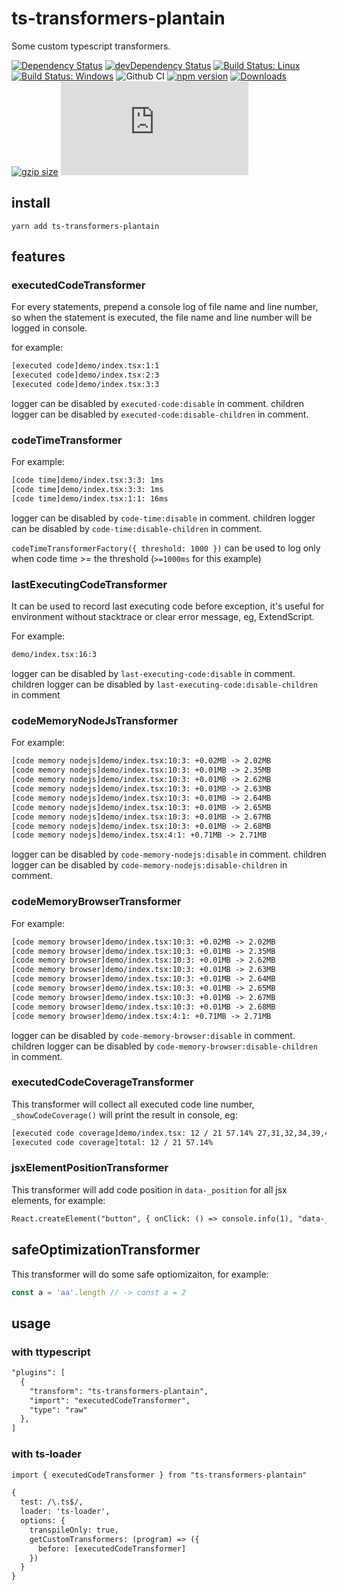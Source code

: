 # ts-transformers-plantain

Some custom typescript transformers.

[![Dependency Status](https://david-dm.org/plantain-00/ts-transformers-plantain.svg)](https://david-dm.org/plantain-00/ts-transformers-plantain)
[![devDependency Status](https://david-dm.org/plantain-00/ts-transformers-plantain/dev-status.svg)](https://david-dm.org/plantain-00/ts-transformers-plantain#info=devDependencies)
[![Build Status: Linux](https://travis-ci.org/plantain-00/ts-transformers-plantain.svg?branch=master)](https://travis-ci.org/plantain-00/ts-transformers-plantain)
[![Build Status: Windows](https://ci.appveyor.com/api/projects/status/github/plantain-00/ts-transformers-plantain?branch=master&svg=true)](https://ci.appveyor.com/project/plantain-00/ts-transformers-plantain/branch/master)
![Github CI](https://github.com/plantain-00/ts-transformers-plantain/workflows/Github%20CI/badge.svg)
[![npm version](https://badge.fury.io/js/ts-transformers-plantain.svg)](https://badge.fury.io/js/ts-transformers-plantain)
[![Downloads](https://img.shields.io/npm/dm/ts-transformers-plantain.svg)](https://www.npmjs.com/package/ts-transformers-plantain)
[![gzip size](https://img.badgesize.io/https://unpkg.com/ts-transformers-plantain?compression=gzip)](https://unpkg.com/ts-transformers-plantain)
[![type-coverage](https://img.shields.io/badge/dynamic/json.svg?label=type-coverage&prefix=%E2%89%A5&suffix=%&query=$.typeCoverage.atLeast&uri=https%3A%2F%2Fraw.githubusercontent.com%2Fplantain-00%2Fts-transformers-plantain%2Fmaster%2Fpackage.json)](https://github.com/plantain-00/ts-transformers-plantain)

## install

`yarn add ts-transformers-plantain`

## features

### executedCodeTransformer

For every statements, prepend a console log of file name and line number, so when the statement is executed, the file name and line number will be logged in console.

for example:

```txt
[executed code]demo/index.tsx:1:1
[executed code]demo/index.tsx:2:3
[executed code]demo/index.tsx:3:3
```

logger can be disabled by `executed-code:disable` in comment.
children logger can be disabled by `executed-code:disable-children` in comment.

### codeTimeTransformer

For example:

```txt
[code time]demo/index.tsx:3:3: 1ms
[code time]demo/index.tsx:3:3: 1ms
[code time]demo/index.tsx:1:1: 16ms
```

logger can be disabled by `code-time:disable` in comment.
children logger can be disabled by `code-time:disable-children` in comment.

`codeTimeTransformerFactory({ threshold: 1000 })` can be used to log only when code time >= the threshold (`>=1000ms` for this example)

### lastExecutingCodeTransformer

It can be used to record last executing code before exception, it's useful for environment without stacktrace or clear error message, eg, ExtendScript.

For example:

```txt
demo/index.tsx:16:3
```

logger can be disabled by `last-executing-code:disable` in comment.
children logger can be disabled by `last-executing-code:disable-children` in comment

### codeMemoryNodeJsTransformer

For example:

```txt
[code memory nodejs]demo/index.tsx:10:3: +0.02MB -> 2.02MB
[code memory nodejs]demo/index.tsx:10:3: +0.01MB -> 2.35MB
[code memory nodejs]demo/index.tsx:10:3: +0.01MB -> 2.62MB
[code memory nodejs]demo/index.tsx:10:3: +0.01MB -> 2.63MB
[code memory nodejs]demo/index.tsx:10:3: +0.01MB -> 2.64MB
[code memory nodejs]demo/index.tsx:10:3: +0.01MB -> 2.65MB
[code memory nodejs]demo/index.tsx:10:3: +0.01MB -> 2.67MB
[code memory nodejs]demo/index.tsx:10:3: +0.01MB -> 2.68MB
[code memory nodejs]demo/index.tsx:4:1: +0.71MB -> 2.71MB
```

logger can be disabled by `code-memory-nodejs:disable` in comment.
children logger can be disabled by `code-memory-nodejs:disable-children` in comment.

### codeMemoryBrowserTransformer

For example:

```txt
[code memory browser]demo/index.tsx:10:3: +0.02MB -> 2.02MB
[code memory browser]demo/index.tsx:10:3: +0.01MB -> 2.35MB
[code memory browser]demo/index.tsx:10:3: +0.01MB -> 2.62MB
[code memory browser]demo/index.tsx:10:3: +0.01MB -> 2.63MB
[code memory browser]demo/index.tsx:10:3: +0.01MB -> 2.64MB
[code memory browser]demo/index.tsx:10:3: +0.01MB -> 2.65MB
[code memory browser]demo/index.tsx:10:3: +0.01MB -> 2.67MB
[code memory browser]demo/index.tsx:10:3: +0.01MB -> 2.68MB
[code memory browser]demo/index.tsx:4:1: +0.71MB -> 2.71MB
```

logger can be disabled by `code-memory-browser:disable` in comment.
children logger can be disabled by `code-memory-browser:disable-children` in comment.

### executedCodeCoverageTransformer

This transformer will collect all executed code line number, `_showCodeCoverage()` will print the result in console, eg:

```txt
[executed code coverage]demo/index.tsx: 12 / 21 57.14% 27,31,32,34,39,42,45,48,55
[executed code coverage]total: 12 / 21 57.14%
```

### jsxElementPositionTransformer

This transformer will add code position in `data-_position` for all jsx elements, for example:

```txt
React.createElement("button", { onClick: () => console.info(1), "data-_position": 'demo/index.tsx:55:1' });
```

## safeOptimizationTransformer

This transformer will do some safe optiomizaiton, for example:

```ts
const a = 'aa'.length // -> const a = 2
```

## usage

### with ttypescript

```txt
"plugins": [
  {
    "transform": "ts-transformers-plantain",
    "import": "executedCodeTransformer",
    "type": "raw"
  },
]
```

### with ts-loader

```txt
import { executedCodeTransformer } from "ts-transformers-plantain"

{
  test: /\.ts$/,
  loader: 'ts-loader',
  options: {
    transpileOnly: true,
    getCustomTransformers: (program) => ({
      before: [executedCodeTransformer]
    })
  }
}
```
